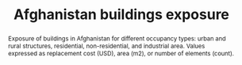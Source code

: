 ---
schema: rdl
title: Afghanistan buildings exposure
organization: GFDRR
filename: exp-afg-buildings
resources:
  - name: Afghanistan buildings exposure
    aggregation_type: Grid
    format:
      - geotiff
    resource_description: ''
    h-res: 90 m
    epsg: 32642 (WGS84 UTM42N)
    url: >-
      https://rdl-jkan-datasets.s3-ap-southeast-2.amazonaws.com/exposure/exp-afg-buildings.zip
category:
  - Exposure
abstract: >-
  Exposure of buildings in Afghanistan for different occupancy types: urban and
  rural structures, residential, non-residential, and industrial area. Values
  expressed as replacement cost (USD), area (m2), or number of elements (count).
notes: ''
source: AF-MHRA
model_date: '2016'
version: '1'
purpose: >-
  These maps have been derived on a nation-wide scale for the purpose of
  identifying high-risk areas on the district and provincial scale, from which
  decisions can be made on allocating efforts for more detailed site specific
  hazard and risk analysis. Use of this information on smaller scales should be
  applied with care. Importantly for on a local scale, it is often the case that
  more detailed case history and hazard information is required to perform such
  hazard and risk modelling, particularly where applied to dimension mitigation
  structures or strategies.
project: Afghanistan Multi-Hazard Risk Assessment (MHRA)
biblio_title: World Bank (2018) - Afghanistan Multi-Hazard Risk Assessment
biblio_url: 'https://www.gfdrr.org/sites/default/files/publication/Afghanistan_MHRA.pdf'
geo_coverage:
  - AFG
license: 'https://creativecommons.org/licenses/by/4.0/'
maintainer: GFDRR
maintainer_email: contact@riskdatalibrary.org
exposure_category:
  - Buildings
occupancy:
  - Mixed
occupancy_time: ''
taxonomy_source: ''
taxonomy_code: ''
event_time_year: ''
add_attributes: ''
val_type:
  - Structure
val_unit: USD
---